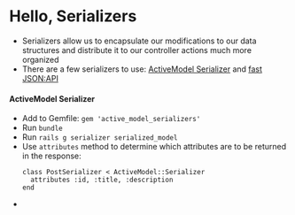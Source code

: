# Hello, Serializers

- Serializers allow us to encapsulate our modifications to our data structures and distribute it to our controller actions much more organized
- There are a few serializers to use: [ActiveModel Serializer](https://github.com/rails-api/active_model_serializers) and [fast JSON:API](https://github.com/Netflix/fast_jsonapi)

#### ActiveModel Serializer

- Add to Gemfile: `gem 'active_model_serializers'`
- Run `bundle`
- Run `rails g serializer serialized_model`
- Use `attributes` method to determine which attributes are to be returned in the response:
    ```
    class PostSerializer < ActiveModel::Serializer
      attributes :id, :title, :description
    end
    ```
- 